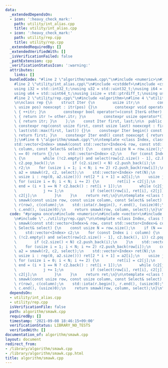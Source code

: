 ```yaml
---
data:
  _extendedDependsOn:
  - icon: ':heavy_check_mark:'
    path: utility/int_alias.cpp
    title: utility/int_alias.cpp
  - icon: ':heavy_check_mark:'
    path: utility/rep.cpp
    title: utility/rep.cpp
  _extendedRequiredBy: []
  _extendedVerifiedWith: []
  _isVerificationFailed: false
  _pathExtension: cpp
  _verificationStatusIcon: ':warning:'
  attributes:
    links: []
  bundledCode: "#line 2 \"algorithm/smawk.cpp\"\n#include <numeric>\n#include <vector>\n\
    #line 2 \"utility/int_alias.cpp\"\n#include <cstddef>\n#include <cstdint>\n\n\
    using i32 = std::int32_t;\nusing u32 = std::uint32_t;\nusing i64 = std::int64_t;\n\
    using u64 = std::uint64_t;\nusing isize = std::ptrdiff_t;\nusing usize = std::size_t;\n\
    #line 2 \"utility/rep.cpp\"\n#include <algorithm>\n#line 4 \"utility/rep.cpp\"\
    \n\nclass rep {\n    struct Iter {\n        usize itr;\n        constexpr Iter(const\
    \ usize pos) noexcept : itr(pos) {}\n        constexpr void operator++() noexcept\
    \ { ++itr; }\n        constexpr bool operator!=(const Iter& other) const noexcept\
    \ { return itr != other.itr; }\n        constexpr usize operator*() const noexcept\
    \ { return itr; }\n    };\n    const Iter first, last;\n\n  public:\n    explicit\
    \ constexpr rep(const usize first, const usize last) noexcept : first(first),\
    \ last(std::max(first, last)) {}\n    constexpr Iter begin() const noexcept {\
    \ return first; }\n    constexpr Iter end() const noexcept { return last; }\n\
    };\n#line 6 \"algorithm/smawk.cpp\"\n\ntemplate <class Index, class Select>\n\
    std::vector<Index> smawk(const std::vector<Index>& row, const std::vector<Index>&\
    \ column, const Select& select) {\n    const usize N = row.size();\n    if (N\
    \ == 0) return {};\n    std::vector<Index> c2;\n    for (const Index i : column)\
    \ {\n        while (!c2.empty() and select(row[c2.size() - 1], c2.back(), i))\
    \ c2.pop_back();\n        if (c2.size() < N) c2.push_back(i);\n    }\n    std::vector<Index>\
    \ r2;\n    for (usize i = 1; i < N; i += 2) r2.push_back(row[i]);\n    const std::vector<Index>\
    \ a2 = smawk(r2, c2, select);\n    std::vector<Index> ret(N);\n    for (const\
    \ usize i : rep(0, a2.size())) ret[2 * i + 1] = a2[i];\n    usize j = 0;\n   \
    \ for (usize i = 0; i < N; i += 2) {\n        ret[i] = c2[j];\n        const Index\
    \ end = (i + 1 == N ? c2.back() : ret[i + 1]);\n        while (c2[j] != end) {\n\
    \            j += 1;\n            if (select(row[i], ret[i], c2[j])) ret[i] =\
    \ c2[j];\n        }\n    }\n    return ret;\n}\n\ntemplate <class Select> std::vector<usize>\
    \ smawk(const usize row, const usize column, const Select& select) {\n    std::vector<usize>\
    \ r(row), c(column);\n    std::iota(r.begin(), r.end(), (usize)0);\n    std::iota(c.begin(),\
    \ c.end(), (usize)0);\n    return smawk(row, column, select);\n}\n"
  code: "#pragma once\n#include <numeric>\n#include <vector>\n#include \"../utility/int_alias.cpp\"\
    \n#include \"../utility/rep.cpp\"\n\ntemplate <class Index, class Select>\nstd::vector<Index>\
    \ smawk(const std::vector<Index>& row, const std::vector<Index>& column, const\
    \ Select& select) {\n    const usize N = row.size();\n    if (N == 0) return {};\n\
    \    std::vector<Index> c2;\n    for (const Index i : column) {\n        while\
    \ (!c2.empty() and select(row[c2.size() - 1], c2.back(), i)) c2.pop_back();\n\
    \        if (c2.size() < N) c2.push_back(i);\n    }\n    std::vector<Index> r2;\n\
    \    for (usize i = 1; i < N; i += 2) r2.push_back(row[i]);\n    const std::vector<Index>\
    \ a2 = smawk(r2, c2, select);\n    std::vector<Index> ret(N);\n    for (const\
    \ usize i : rep(0, a2.size())) ret[2 * i + 1] = a2[i];\n    usize j = 0;\n   \
    \ for (usize i = 0; i < N; i += 2) {\n        ret[i] = c2[j];\n        const Index\
    \ end = (i + 1 == N ? c2.back() : ret[i + 1]);\n        while (c2[j] != end) {\n\
    \            j += 1;\n            if (select(row[i], ret[i], c2[j])) ret[i] =\
    \ c2[j];\n        }\n    }\n    return ret;\n}\n\ntemplate <class Select> std::vector<usize>\
    \ smawk(const usize row, const usize column, const Select& select) {\n    std::vector<usize>\
    \ r(row), c(column);\n    std::iota(r.begin(), r.end(), (usize)0);\n    std::iota(c.begin(),\
    \ c.end(), (usize)0);\n    return smawk(row, column, select);\n}\n"
  dependsOn:
  - utility/int_alias.cpp
  - utility/rep.cpp
  isVerificationFile: false
  path: algorithm/smawk.cpp
  requiredBy: []
  timestamp: '2021-09-08 18:46:15+09:00'
  verificationStatus: LIBRARY_NO_TESTS
  verifiedWith: []
documentation_of: algorithm/smawk.cpp
layout: document
redirect_from:
- /library/algorithm/smawk.cpp
- /library/algorithm/smawk.cpp.html
title: algorithm/smawk.cpp
---
```

